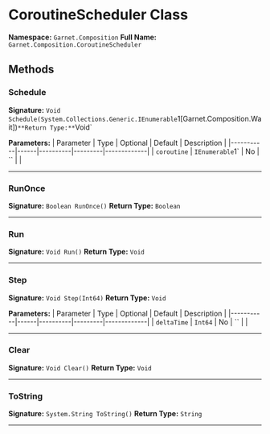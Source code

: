 # CoroutineScheduler Class

**Namespace:** `Garnet.Composition`
**Full Name:** `Garnet.Composition.CoroutineScheduler`

## Methods

### Schedule

**Signature:** `Void Schedule(System.Collections.Generic.IEnumerable`1[Garnet.Composition.Wait])`
**Return Type:** `Void`

**Parameters:**
| Parameter | Type | Optional | Default | Description |
|-----------|------|----------|---------|-------------|
| `coroutine` | `IEnumerable`1` | No | `` |  |

---

### RunOnce

**Signature:** `Boolean RunOnce()`
**Return Type:** `Boolean`

---

### Run

**Signature:** `Void Run()`
**Return Type:** `Void`

---

### Step

**Signature:** `Void Step(Int64)`
**Return Type:** `Void`

**Parameters:**
| Parameter | Type | Optional | Default | Description |
|-----------|------|----------|---------|-------------|
| `deltaTime` | `Int64` | No | `` |  |

---

### Clear

**Signature:** `Void Clear()`
**Return Type:** `Void`

---

### ToString

**Signature:** `System.String ToString()`
**Return Type:** `String`

---